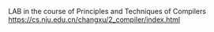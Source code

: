 LAB in the course of Principles and Techniques of Compilers
https://cs.nju.edu.cn/changxu/2_compiler/index.html
